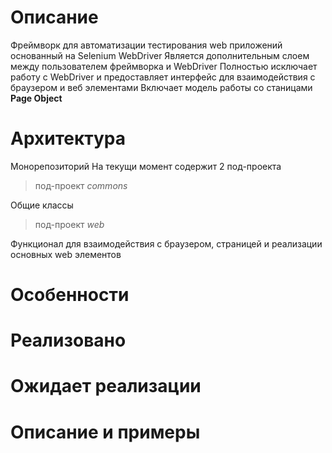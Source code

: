 # Описание

Фреймворк для автоматизации тестирования web приложений основанный на Selenium WebDriver
Является дополнительным слоем между пользователем фреймворка и WebDriver
Полностью исключает работу с WebDriver и предоставляет интерфейс для взаимодействия с браузером и веб элементами
Включает модель работы со станицами **Page Object**

# Архитектура
Монорепозиторий
На текущи момент содержит 2 под-проекта
> под-проект *commons*

Общие классы

> под-проект *web*

Функционал для взаимодействия с браузером, страницей и реализации основных web элементов

# Особенности

# Реализовано
# Ожидает реализации
# Описание и примеры